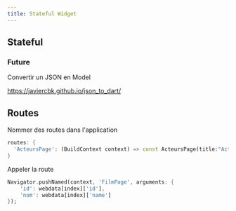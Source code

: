 ```yaml
---
title: Stateful Widget
---
```


## Stateful

### Future

Convertir un JSON en Model

https://javiercbk.github.io/json_to_dart/

## Routes

Nommer des routes dans l'application

```dart
routes: {
  'ActeursPage': (BuildContext context) => const ActeursPage(title:"Acteurs"),
}
```

Appeler la route

```dart
Navigator.pushNamed(context, 'FilmPage', arguments: {
    'id': webdata[index]['id'],
    'nom': webdata[index]['name']
});
```
